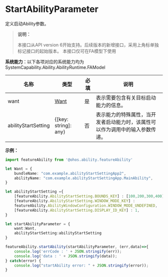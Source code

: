 # StartAbilityParameter

定义启动Ability参数。

> **说明：**
> 
> 本接口从API version 6开始支持。后续版本的新增接口，采用上角标单独标记接口的起始版本。
> 本接口仅可在FA模型下使用

**系统能力**：以下各项对应的系统能力均为SystemCapability.Ability.AbilityRuntime.FAModel

| 名称               |   类型   | 必填   | 说明                                    |
| ------------------- | -------- | ---- | -------------------------------------- |
| want                | [Want](js-apis-application-want.md)|   是   | 表示需要包含有关目标启动能力的信息。                     |
| abilityStartSetting | {[key: string]: any} | 否    | 表示能力的特殊属性，当开发者启动能力时，该属性可以作为调用中的输入参数传递。 |

**示例：**
```ts
import featureAbility from '@ohos.ability.featureAbility'

let Want = {
    bundleName: "com.example.abilityStartSettingApp2",
    abilityName: "com.example.abilityStartSettingApp.MainAbility",
}

let abilityStartSetting ={
    [featureAbility.AbilityStartSetting.BOUNDS_KEY] : [100,200,300,400],
    [featureAbility.AbilityStartSetting.WINDOW_MODE_KEY] :
    featureAbility.AbilityWindowConfiguration.WINDOW_MODE_UNDEFINED,
    [featureAbility.AbilityStartSetting.DISPLAY_ID_KEY] : 1,
}

let startAbilityParameter = {
    want:Want,
    abilityStartSetting:abilityStartSetting
}

featureAbility.startAbility(startAbilityParameter, (err,data)=>{
    console.log('errCode : ' + JSON.stringify(err));
    console.log('data : ' + JSON.stringify(data));
} catch(error) {
    console.log("startAbility error: " + JSON.stringify(error));
}
```